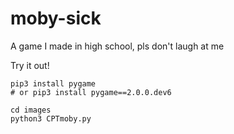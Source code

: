 # moby-sick

A game I made in high school, pls don't laugh at me 

Try it out!

```
pip3 install pygame 
# or pip3 install pygame==2.0.0.dev6

cd images
python3 CPTmoby.py
```
